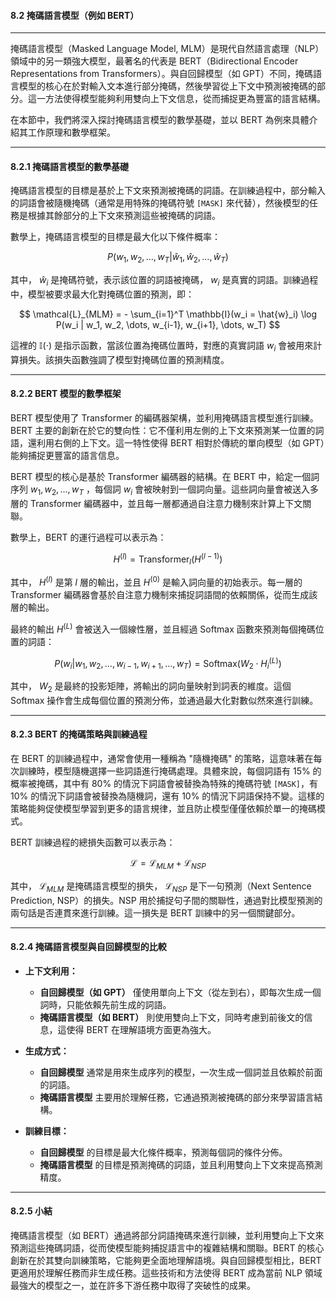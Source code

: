 #### **8.2 掩碼語言模型（例如 BERT）**

---

掩碼語言模型（Masked Language Model, MLM）是現代自然語言處理（NLP）領域中的另一類強大模型，最著名的代表是 BERT（Bidirectional Encoder Representations from Transformers）。與自回歸模型（如 GPT）不同，掩碼語言模型的核心在於對輸入文本進行部分掩碼，然後學習從上下文中預測被掩碼的部分。這一方法使得模型能夠利用雙向上下文信息，從而捕捉更為豐富的語言結構。

在本節中，我們將深入探討掩碼語言模型的數學基礎，並以 BERT 為例來具體介紹其工作原理和數學框架。

---

#### **8.2.1 掩碼語言模型的數學基礎**

掩碼語言模型的目標是基於上下文來預測被掩碼的詞語。在訓練過程中，部分輸入的詞語會被隨機掩碼（通常是用特殊的掩碼符號 `[MASK]` 來代替），然後模型的任務是根據其餘部分的上下文來預測這些被掩碼的詞語。

數學上，掩碼語言模型的目標是最大化以下條件概率：


$$
P(w_1, w_2, \dots, w_T | \hat{w}_1, \hat{w}_2, \dots, \hat{w}_T)
$$


其中， $\hat{w}_i$  是掩碼符號，表示該位置的詞語被掩碼， $w_i$  是真實的詞語。訓練過程中，模型被要求最大化對掩碼位置的預測，即：


$$
\mathcal{L}_{MLM} = - \sum_{i=1}^T \mathbb{I}(w_i = \hat{w}_i) \log P(w_i | w_1, w_2, \dots, w_{i-1}, w_{i+1}, \dots, w_T)
$$


這裡的  $\mathbb{I}(\cdot)$  是指示函數，當該位置為掩碼位置時，對應的真實詞語  $w_i$  會被用來計算損失。該損失函數強調了模型對掩碼位置的預測精度。

---

#### **8.2.2 BERT 模型的數學框架**

BERT 模型使用了 Transformer 的編碼器架構，並利用掩碼語言模型進行訓練。BERT 主要的創新在於它的雙向性：它不僅利用左側的上下文來預測某一位置的詞語，還利用右側的上下文。這一特性使得 BERT 相對於傳統的單向模型（如 GPT）能夠捕捉更豐富的語言信息。

BERT 模型的核心是基於 Transformer 編碼器的結構。在 BERT 中，給定一個詞序列  $w_1, w_2, \dots, w_T$ ，每個詞  $w_i$  會被映射到一個詞向量。這些詞向量會被送入多層的 Transformer 編碼器中，並且每一層都通過自注意力機制來計算上下文關聯。

數學上，BERT 的運行過程可以表示為：


$$
H^{(l)} = \text{Transformer}_{l}(H^{(l-1)})
$$


其中， $H^{(l)}$  是第  $l$  層的輸出，並且  $H^{(0)}$  是輸入詞向量的初始表示。每一層的 Transformer 編碼器會基於自注意力機制來捕捉詞語間的依賴關係，從而生成該層的輸出。

最終的輸出  $H^{(L)}$  會被送入一個線性層，並且經過 Softmax 函數來預測每個掩碼位置的詞語：


$$
P(w_i | w_1, w_2, \dots, w_{i-1}, w_{i+1}, \dots, w_T) = \text{Softmax}(W_2 \cdot H_i^{(L)})
$$


其中， $W_2$  是最終的投影矩陣，將輸出的詞向量映射到詞表的維度。這個 Softmax 操作會生成每個位置的預測分佈，並通過最大化對數似然來進行訓練。

---

#### **8.2.3 BERT 的掩碼策略與訓練過程**

在 BERT 的訓練過程中，通常會使用一種稱為 "隨機掩碼" 的策略，這意味著在每次訓練時，模型隨機選擇一些詞語進行掩碼處理。具體來說，每個詞語有 15% 的概率被掩碼，其中有 80% 的情況下詞語會被替換為特殊的掩碼符號 `[MASK]`，有 10% 的情況下詞語會被替換為隨機詞，還有 10% 的情況下詞語保持不變。這樣的策略能夠促使模型學習到更多的語言規律，並且防止模型僅僅依賴於單一的掩碼模式。

BERT 訓練過程的總損失函數可以表示為：


$$
\mathcal{L} = \mathcal{L}_{MLM} + \mathcal{L}_{NSP}
$$


其中， $\mathcal{L}_{MLM}$  是掩碼語言模型的損失， $\mathcal{L}_{NSP}$  是下一句預測（Next Sentence Prediction, NSP）的損失。NSP 用於捕捉句子間的關聯性，通過對比模型預測的兩句話是否連貫來進行訓練。這一損失是 BERT 訓練中的另一個關鍵部分。

---

#### **8.2.4 掩碼語言模型與自回歸模型的比較**

- **上下文利用：**
  - **自回歸模型（如 GPT）** 僅使用單向上下文（從左到右），即每次生成一個詞時，只能依賴先前生成的詞語。
  - **掩碼語言模型（如 BERT）** 則使用雙向上下文，同時考慮到前後文的信息，這使得 BERT 在理解語境方面更為強大。

- **生成方式：**
  - **自回歸模型** 通常是用來生成序列的模型，一次生成一個詞並且依賴於前面的詞語。
  - **掩碼語言模型** 主要用於理解任務，它通過預測被掩碼的部分來學習語言結構。

- **訓練目標：**
  - **自回歸模型** 的目標是最大化條件概率，預測每個詞的條件分佈。
  - **掩碼語言模型** 的目標是預測掩碼的詞語，並且利用雙向上下文來提高預測精度。

---

#### **8.2.5 小結**

掩碼語言模型（如 BERT）通過將部分詞語掩碼來進行訓練，並利用雙向上下文來預測這些掩碼詞語，從而使模型能夠捕捉語言中的複雜結構和關聯。BERT 的核心創新在於其雙向訓練策略，它能夠更全面地理解語境。與自回歸模型相比，BERT 更適用於理解任務而非生成任務。這些技術和方法使得 BERT 成為當前 NLP 領域最強大的模型之一，並在許多下游任務中取得了突破性的成果。